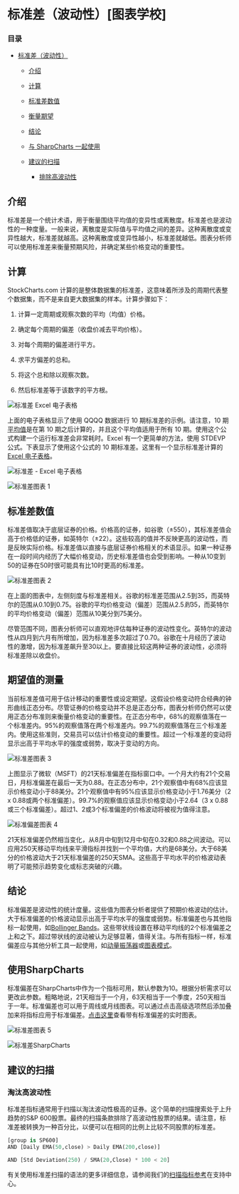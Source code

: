 # 标准差（波动性）[图表学校]

### 目录

+   [标准差（波动性）](#standard_deviation_volatility)

    +   [介绍](#introduction)

    +   [计算](#calculation)

    +   [标准差数值](#standard_deviation_values)

    +   [衡量期望](#measuring_expectations)

    +   [结论](#conclusions)

    +   [与 SharpCharts 一起使用](#using_with_sharpcharts)

    +   [建议的扫描](#suggested_scans)

        +   [排除高波动性](#weeding_out_high_volatility)

## 介绍

标准差是一个统计术语，用于衡量围绕平均值的变异性或离散度。标准差也是波动性的一种度量。一般来说，离散度是实际值与平均值之间的差异。这种离散度或变异性越大，标准差就越高。这种离散度或变异性越小，标准差就越低。图表分析师可以使用标准差来衡量预期风险，并确定某些价格变动的重要性。

## 计算

StockCharts.com 计算的是整体数据集的标准差，这意味着所涉及的周期代表整个数据集，而不是来自更大数据集的样本。计算步骤如下：

1.  计算一定周期或观察次数的平均（均值）价格。

1.  确定每个周期的偏差（收盘价减去平均价格）。

1.  对每个周期的偏差进行平方。

1.  求平方偏差的总和。

1.  将这个总和除以观察次数。

1.  然后标准差等于该数字的平方根。

![标准差 Excel 电子表格](img/827d70a25b78c87bbc4fd2ce5240e301.jpg "标准差 Excel 电子表格")

上面的电子表格显示了使用 QQQQ 数据进行 10 期标准差的示例。请注意，10 期[平均值](/school/doku.php?id=chart_school:technical_indicators:moving_averages "chart_school:technical_indicators:moving_averages")是在第 10 期之后计算的，并且这个平均值适用于所有 10 期。使用这个公式构建一个运行标准差会非常耗时。Excel 有一个更简单的方法，使用 STDEVP 公式。下表显示了使用这个公式的 10 期标准差。这里有一个显示标准差计算的[Excel 电子表格](/school/lib/exe/fetch.php?media=chart_school:technical_indicators_and_overlays:std_dev_volatility:cs-stddev.xls "chart_school:technical_indicators_and_overlays:std_dev_volatility:cs-stddev.xls (23 KB)")。

![标准差 - Excel 电子表格](img/20acae58150f68d328f7e669eb5eeb35.jpg "标准差 - Excel 电子表格")

![标准差图表 1](img/2bd5601c884e6b166edd1d5d763cfb12.jpg "标准差图表 1")

## 标准差数值

标准差值取决于底层证券的价格。价格高的证券，如谷歌（±550），其标准差值会高于价格低的证券，如英特尔（±22）。这些较高的值并不反映更高的波动性，而是反映实际价格。标准差值以直接与底层证券价格相关的术语显示。如果一种证券在一段时间内经历了大幅价格变动，历史标准差值也会受到影响。一种从10变到50的证券在50时很可能具有比10时更高的标准差。

![标准差图表 2](img/b15fb064ddd009c33e95e4a2feb59e98.jpg "标准差图表 2")

在上面的图表中，左侧刻度与标准差相关。谷歌的标准差范围从2.5到35，而英特尔的范围从0.10到0.75。谷歌的平均价格变动（偏差）范围从$2.5到$35，而英特尔的平均价格变动（偏差）范围从10美分到75美分。

尽管范围不同，图表分析师可以直观地评估每种证券的波动性变化。英特尔的波动性从四月到六月有所增加，因为标准差多次超过了0.70。谷歌在十月经历了波动性的激增，因为标准差飙升至30以上。要直接比较这两种证券的波动性，必须将标准差除以收盘价。

## 期望值的测量

当前标准差值可用于估计移动的重要性或设定期望。这假设价格变动符合经典的钟形曲线正态分布。尽管证券的价格变动并不总是正态分布，图表分析师仍然可以使用正态分布准则来衡量价格变动的重要性。在正态分布中，68%的观察值落在一个标准差内。95%的观察值落在两个标准差内。99.7%的观察值落在三个标准差内。使用这些准则，交易员可以估计价格变动的重要性。超过一个标准差的变动将显示出高于平均水平的强度或弱势，取决于变动的方向。

![标准差图表 3](img/f7c32e5b52d1b30aadb7c56f4542ef0b.jpg "标准差图表 3")

上图显示了微软（MSFT）的21天标准偏差在指标窗口中。一个月大约有21个交易日，月标准偏差在最后一天为0.88。在正态分布中，21个观察值中有68%应该显示价格变动小于88美分。21个观察值中有95%应该显示价格变动小于1.76美分（2 x 0.88或两个标准偏差）。99.7%的观察值应该显示价格变动小于2.64（3 x 0.88或三个标准偏差）。超过1、2或3个标准偏差的价格波动将被视为值得注意。

![标准偏差图表 4](img/75f8e377509bdf6de0b3f18e8d55dbc0.jpg "标准偏差图表 4")

21天标准偏差仍然相当变化，从8月中旬到12月中旬在0.32和0.88之间波动。可以应用250天移动平均线来平滑指标并找到一个平均值，大约是68美分。大于68美分的价格波动大于21天标准偏差的250天SMA。这些高于平均水平的价格波动表明了可能预示趋势变化或标志突破的兴趣。

## 结论

标准偏差是波动性的统计度量。这些值为图表分析者提供了预期价格波动的估计。大于标准偏差的价格波动显示出高于平均水平的强度或弱势。标准偏差也与其他指标一起使用，如[Bollinger Bands](/school/doku.php?id=chart_school:technical_indicators:bollinger_bands "chart_school:technical_indicators:bollinger_bands")。这些带状线设置在移动平均线的2个标准偏差之上和之下。超过带状线的波动被认为足够显著，值得关注。与所有指标一样，标准偏差应与其他分析工具一起使用，如[动量振荡器](/school/doku.php?id=chart_school:technical_indicators:introduction_to_technical_indicators_and_oscillators#momentum_oscillators "chart_school:technical_indicators:introduction_to_technical_indicators_and_oscillators")或[图表模式](/school/doku.php?id=chart_school:chart_analysis:chart_patterns "chart_school:chart_analysis:chart_patterns")。

## 使用SharpCharts

标准偏差在SharpCharts中作为一个指标可用，默认参数为10。根据分析需求可以更改此参数。粗略地说，21天相当于一个月，63天相当于一个季度，250天相当于一年。标准偏差也可以用于周线或月线图表。可以通过点击高级选项然后添加叠加来将指标应用于标准偏差。[点击这里](http://stockcharts.com/h-sc/ui?s=QQQ&p=D&yr=0&mn=6&dy=0&id=p80789045093&listNum=30&a=217969334 "http://stockcharts.com/h-sc/ui?s=QQQ&p=D&yr=0&mn=6&dy=0&id=p80789045093&listNum=30&a=217969334")查看带有标准偏差的实时图表。

![标准差图表 5](img/7337c0f649f6341a85e587d7fdf3a381.jpg "标准差图表 5")

![标准差SharpCharts](img/98f43a0592a70f119e0718bd3ab5bd75.jpg "标准差SharpCharts")

## 建议的扫描

### 淘汰高波动性

标准差指标通常用于扫描以淘汰波动性极高的证券。这个简单的扫描搜索处于上升趋势的S&P 600股票。最终的扫描条款排除了高波动性股票的结果。请注意，标准差被转换为一种百分比，以便可以在相同的比例上比较不同股票的标准差。

```py
[group is SP600]
AND [Daily EMA(50,close) > Daily EMA(200,close)]  

AND [Std Deviation(250) / SMA(20,Close) * 100 < 20] 
```

有关使用标准差扫描的语法的更多详细信息，请参阅我们的[扫描指标参考](http://stockcharts.com/docs/doku.php?id=scans:indicators#standard_deviation_std_deviation "http://stockcharts.com/docs/doku.php?id=scans:indicators#standard_deviation_std_deviation")在支持中心。
